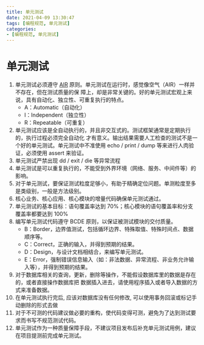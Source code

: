 ```yaml
---
title: 单元测试
date: 2021-04-09 13:30:47
tags: [编程规范, 单元测试]
categories:
- [编程规范, 单元测试]
---
```


# 单元测试

1. 单元测试必须遵守 [AIR](https://www.jianshu.com/p/4e3d0875efb2) 原则。单元测试在运行时，感觉像空气（AIR）一样并不存在，但在测试质量的保
障上，却是非常关键的。好的单元测试宏观上来说，具有自动化、独立性、可重复执行的特点。
    + A：Automatic（自动化）
    + I：Independent（独立性）
    + R：Repeatable（可重复）
2. 单元测试应该是全自动执行的，并且非交互式的。测试框架通常是定期执行的，执行过程必须完全自动化
   才有意义。输出结果需要人工检查的测试不是一个好的单元测试。单元测试中不准使用 echo / print / dump
   等来进行人肉验证，必须使用 assert 来验证。
3. 单元测试严禁出现 dd / exit / die 等异常流程
4. 单元测试是可以重复执行的，不能受到外界环境（网络、服务、中间件等）的影响。
5. 对于单元测试，要保证测试粒度足够小，有助于精确定位问题。单测粒度至多是类级别，一般是方法级别。
6. 核心业务、核心应用、核心模块的增量代码确保单元测试通过。
7. 单元测试的基本目标：语句覆盖率达到 70%；核心模块的语句覆盖率和分支覆盖率都要达到 100%
8. 编写单元测试代码遵守 BCDE 原则，以保证被测试模块的交付质量。
   + B：Border，边界值测试，包括循环边界、特殊取值、特殊时间点、数据顺序等。
   + C：Correct，正确的输入，并得到预期的结果。
   + D：Design，与设计文档相结合，来编写单元测试。
   + E：Error，强制错误信息输入（如：非法数据、异常流程、非业务允许输入等），并得到预期的结果。
9. 对于数据库相关的查询，更新，删除等操作，不能假设数据库里的数据是存在的，或者直接操作数据库把
   数据插入进去，请使用程序插入或者导入数据的方式来准备数据。
10. 在单元测试执行完后, 应该对数据库没有任何修改, 可以使用事务回滚或标记手动删除的形式去做
11. 对于不可测的代码建议做必要的重构，使代码变得可测，避免为了达到测试要求而书写不规范测试代码。
12. 单元测试作为一种质量保障手段，不建议项目发布后补充单元测试用例，建议在项目提测前完成单元测试。

